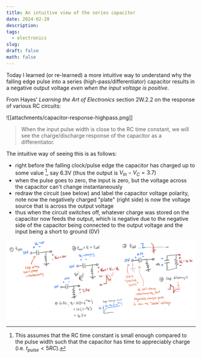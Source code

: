 ```yaml
---
title: An intuitive view of the series capacitor
date: 2024-02-20
description: 
tags:
  - electronics
slug: 
draft: false
math: false
---
```

Today I learned (or re-learned) a more intuitive way to understand why the falling edge pulse into a series (high-pass/differentiator) capacitor results in a negative output voltage _even when the input voltage is positive_. 

From Hayes' _Learning the Art of Electronics_ section 2W.2.2 on the response of various RC circuits:

![[attachments/capacitor-response-highpass.png]]
> When the input pulse width is close to the RC time constant, we will see the charge/discharge response of the capacitor as a differentiator. 

The intuitive way of seeing this is as follows:
- right before the falling clock/pulse edge the capacitor has charged up to some value [^1], say 6.3V (thus the output is $V_{In}-V_C = 3.7$)
- when the pulse goes to zero, the input is zero, but the voltage across the capacitor can't change instantaneously
- redraw the circuit (see below) and label the capacitor voltage polarity, note now the negatively charged "plate" (right side) is now the voltage source that is across the output voltage
- thus when the circuit switches off, whatever charge was stored on the capacitor now feeds the output, which is negative due to the negative side of the capacitor being connected to the output voltage and the input being a short to ground (0V)

![](attachments/capacitor-worked.png)


[^1]: This assumes that the RC time constant is small enough compared to the pulse width such that the capacitor has time to appreciably charge (i.e. $t_{pulse} < 5RC$).